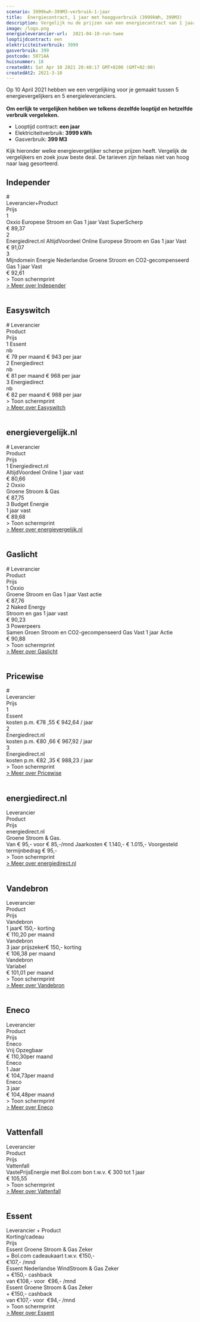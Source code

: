 ```yaml
---
scenario: 3999kwh-399M3-verbruik-1-jaar  
title:  Energiecontract, 1 jaar met hooggverbruik (3999kWh, 399M3)  
description: Vergelijk nu de prijzen van een energiecontract van 1 jaar - hooggverbruik  
image: /logo.png  
energieleverancier-url:  2021-04-10-run-twee  
looptijdcontract: een  
elektriciteitverbruik: 3999  
gasverbruik: 399  
postcode: 5071AA  
huisnummer: 18  
createdAt: Sat Apr 10 2021 20:48:17 GMT+0200 (GMT+02:00)  
createdAt2: 2021-3-10  
---
```

<div class="bg-white rounded mt-10 p-2 text-lg">Op 10 April 2021 hebben we een vergelijking voor je gemaakt tussen 5 energievergelijkers en 5 energieleveranciers.<br><br><strong>Om eerlijk te vergelijken hebben we telkens dezelfde looptijd en hetzelfde verbruik vergeleken.</strong><ul>
<li>Looptijd contract:<strong> een jaar</strong></li>
<li>Elektriciteitverbruik:<strong> 3999 kWh</strong></li>
<li>Gasverbruik:<strong> 399 M3</strong></li>
</ul>
Kijk hieronder welke energievergelijker scherpe prijzen heeft. Vergelijk de vergelijkers en zoek jouw beste deal. De tarieven zijn helaas niet van hoog naar laag gesorteerd.
</div>

## Independer

<div class="p-2 rounded-md tarievenblok bg-gray-50">
<div class="table w-full rounded-xl">
<div class="table-row-group text-xs sm:text-sm md:text-base tracking-tight">
<div class="table-row text-purple-100 bg-purple-900 hover:opacity-95">
<div class="table-cell p-1 uppercase">#</div>
<div class="table-cell p-1 uppercase">Leverancier+Product</div>
<div class="table-cell p-1 uppercase w-2/12">Prijs</div>
</div>
<div class="table-row result-one hover:bg-gray-100">
<div class="table-cell p-1 border-b border-gray-200">1</div>
<div class="table-cell p-1  pr-4 border-b border-gray-200">Oxxio Europese Stroom en Gas 1 jaar Vast SuperScherp</div>
<div class="table-cell p-1 border-b border-gray-200">€ 89,37</div>
</div>
<div class="table-row result-two hover:bg-gray-100">
<div class="table-cell p-1 border-b border-gray-200">2</div>
<div class="table-cell p-1  pr-4 border-b border-gray-200">Energiedirect.nl AltijdVoordeel Online Europese Stroom en Gas 1 jaar Vast</div>
<div class="table-cell p-1 border-b border-gray-200">€ 91,07</div>
</div>
<div class="table-row result-three hover:bg-gray-100">
<div class="table-cell p-1 border-b border-gray-200">3</div>
<div class="table-cell p-1  pr-4 border-b border-gray-200">Mijndomein Energie Nederlandse Groene Stroom en CO2-gecompenseerd Gas 1 jaar Vast</div>
<div class="table-cell p-1 border-b border-gray-200">€ 92,61</div>
</div>
</div>
</div>
<div x-data="{show:false}" class="mt-2 print:hidden">
<a x-on:click.prevent="show=!show" x-text="show ? ' > Verberg schermprint' : ' > Toon schermprint'" class="pl-2 text-sm text-gray-400 cursor-pointer rounded-xl focus:outline-none">
<div>   > Toon schermprint </div>
</a>
<div x-show="show" class="tarievenimg" style="display: none;">
<div class="mt-4 bg-gray-100 rounded-xl">
<div class="w-full p-2 text-sm text-center text-gray-400"> om te zien of tarieven correct verwerkt zijn.....</div>

![Vergelijk Independer](/img/el/independer-3999kwh-399M3-verbruik-1-jaar-week14.png "Vergelijk Independer")

</div></div></div>
<div class="pl-2 text-sm text-gray-400 print:hidden">
<a href="/gids/independer" title="Independer">> Meer over Independer</a>
</div>
</div>
<br/>

## Easyswitch

<div class="p-2 rounded-md tarievenblok bg-gray-50">
<div class="table w-full rounded-xl">
<div class="table-row-group text-xs sm:text-sm md:text-base tracking-tight">
<div class="table-row text-purple-100 bg-purple-900 hover:opacity-95">
<div class="table-cell p-1 uppercase"># Leverancier</div>
<div class="table-cell p-1 uppercase">Product</div>
<div class="table-cell p-1 w-32 md:w-32 xl:w-60 uppercase">Prijs</div>
</div>
<div class="table-row result-one hover:bg-gray-100">
<div class="table-cell p-1 border-b border-gray-200">1 Essent</div>
<div class="table-cell p-1 border-b border-gray-200">nb</div>
<div class="table-cell p-1 pr-3  md:pr-2  border-b border-gray-200">€ 79 per maand € 943 per jaar</div>
</div>
<div class="table-row result-two hover:bg-gray-100">
<div class="table-cell p-1 border-b border-gray-200">2 Energiedirect</div>
<div class="table-cell p-1 border-b border-gray-200">nb</div>
<div class="table-cell p-1 pr-3  md:pr-2 border-b border-gray-200">€ 81 per maand € 968 per jaar</div>
</div>
<div class="table-row result-three hover:bg-gray-100">
<div class="table-cell p-1 border-b border-gray-200">3 Energiedirect</div>
<div class="table-cell p-1 border-b border-gray-200">nb</div>
<div class="table-cell p-1 pr-10 sm:pr-5  md:pr-2 border-b border-gray-200">€ 82 per maand € 988 per jaar</div>
</div>
</div>
</div>
<div x-data="{show:false}" class="mt-2 print:hidden">
<a x-on:click.prevent="show=!show" x-text="show ? ' > Verberg schermprint' : ' > Toon schermprint'" class="pl-2 text-sm text-gray-400 cursor-pointer rounded-xl focus:outline-none">
<div>   > Toon schermprint </div>
</a>
<div x-show="show" class="tarievenimg" style="display: none;">
<div class="mt-4 bg-gray-100 rounded-xl">
<div class="w-full p-2 text-sm text-center text-gray-400"> om te zien of tarieven correct verwerkt zijn.....</div>

![Vergelijk Easyswitch](/img/el/easyswitch-3999kwh-399M3-verbruik-1-jaar-week14.png "Vergelijk Easyswitch")

</div></div></div>
<div class="pl-2 text-sm text-gray-400 print:hidden">
<a href="/gids/easyswitch" title="Easyswitch">> Meer over Easyswitch</a>
</div>
</div>
<br/>

## energievergelijk.nl

<div class="p-2 rounded-md tarievenblok bg-gray-50">
<div class="table w-full rounded-xl">
<div class="table-row-group text-xs sm:text-sm md:text-base tracking-tight">
<div class="table-row text-purple-100 bg-purple-900 hover:opacity-95">
<div class="table-cell p-1 uppercase"># Leverancier</div>
<div class="table-cell p-1 uppercase">Product</div>
<div class="table-cell p-1 uppercase">Prijs</div>
</div>
<div class="table-row result-one hover:bg-gray-100 ">
<div class="table-cell p-1 border-b border-gray-200">1 Energiedirect.nl</div>
<div class="table-cell p-1 border-b border-gray-200">AltijdVoordeel Online 1 jaar vast</div>
<div class="table-cell p-1 border-b border-gray-200">€ 80,66</div>
</div>
<div class="table-row result-two hover:bg-gray-100">
<div class="table-cell p-1 border-b border-gray-200 ">2 Oxxio</div>
<div class="table-cell p-1 border-b border-gray-200">Groene Stroom & Gas</div>
<div class="table-cell p-1 border-b border-gray-200">€ 87,75</div>
</div>
<div class="table-row result-three hover:bg-gray-100">
<div class="table-cell p-1 border-b border-gray-200 ">3 Budget Energie</div>
<div class="table-cell p-1 border-b border-gray-200">1 jaar vast</div>
<div class="table-cell p-1 border-b border-gray-200">€ 89,68</div>
</div>
</div>
</div>
<div x-data="{show:false}" class="mt-2 print:hidden">
<a x-on:click.prevent="show=!show" x-text="show ? ' > Verberg schermprint' : ' > Toon schermprint'" class="pl-2 text-sm text-gray-400 cursor-pointer rounded-xl focus:outline-none">
<div>   > Toon schermprint </div>
</a>
<div x-show="show" class="tarievenimg" style="display: none;">
<div class="mt-4 bg-gray-100 rounded-xl">
<div class="w-full p-2 text-sm text-center text-gray-400"> om te zien of tarieven correct verwerkt zijn.....</div>

![Vergelijk energietarieven energievergelijk.nl](/img/el/energievergelijk-3999kwh-399M3-verbruik-1-jaar-week14.png "Vergelijk energietarieven energievergelijk.nl")

</div></div></div>
<div class="pl-2 text-sm text-gray-400 print:hidden">
<a href="/gids/energievergelijk" title="energievergelijk">> Meer over energievergelijk.nl</a>
</div>
</div>
<br/>

## Gaslicht

<div class="p-2 rounded-md tarievenblok bg-gray-50">
<div class="table w-full rounded-xl">
<div class="table-row-group text-xs sm:text-sm md:text-base tracking-tight">
<div class="table-row text-purple-100 bg-purple-900 hover:opacity-95">
<div class="table-cell p-1 w-5/12 sm:w-3/12  uppercase"># Leverancier</div>
<div class="table-cell p-1 uppercase">Product</div>
<div class="table-cell p-1 w-2/12 uppercase">Prijs</div>
</div>
<div class="table-row result-one hover:bg-gray-100 ">
<div class="table-cell p-1 border-b border-gray-200">1 Oxxio</div>
<div class="table-cell p-1 pr-4 border-b border-gray-200">Groene Stroom en Gas 1 jaar Vast actie</div>
<div class="table-cell p-1  border-b border-gray-200">€ 87,76</div>
</div>
<div class="table-row result-two hover:bg-gray-100">
<div class="table-cell p-1 border-b border-gray-200 ">2 Naked Energy</div>
<div class="table-cell p-1 pr-4 border-b border-gray-200">Stroom en gas 1 jaar vast</div>
<div class="table-cell p-1 border-b border-gray-200">€ 90,23</div>
</div>
<div class="table-row result-three hover:bg-gray-100">
<div class="table-cell p-1 border-b border-gray-200 ">3 Powerpeers</div>
<div class="table-cell p-1 pr-4 border-b border-gray-200">Samen Groen Stroom en CO2-gecompenseerd Gas Vast 1 jaar Actie</div>
<div class="table-cell p-1 border-b border-gray-200">€ 90,88</div>
</div>
</div>
</div>
<div x-data="{show:false}" class="mt-2 print:hidden">
<a x-on:click.prevent="show=!show" x-text="show ? ' > Verberg schermprint' : ' > Toon schermprint'" class="pl-2 text-sm text-gray-400 cursor-pointer rounded-xl focus:outline-none">
<div>   > Toon schermprint </div>
</a>
<div x-show="show" class="tarievenimg" style="display: none;">
<div class="mt-4 bg-gray-100 rounded-xl">
<div class="w-full p-2 text-sm text-center text-gray-400"> om te zien of tarieven correct verwerkt zijn.....</div>
  
![Vergelijk gaslicht](/img/el/gaslicht-3999kwh-399M3-verbruik-1-jaar-week14.png "Vergelijk energietarieven gaslicht")

</div></div></div>
<div class="pl-2 text-sm text-gray-400 print:hidden">
<a href="/gids/gaslicht" title="Gaslicht">> Meer over Gaslicht</a>
</div>
</div>
<br/>

## Pricewise

<div class="p-2 rounded-md tarievenblok bg-gray-50">
<div class="table w-full rounded-xl">
<div class="table-row-group text-xs sm:text-sm md:text-base tracking-tight">
<div class="table-row text-purple-100 bg-purple-900 hover:opacity-95">
<div class="table-cell p-1 uppercase">#</div>
<div class="table-cell p-1 uppercase">Leverancier</div>
<div class="table-cell p-1 w-6/12 xl:w-5/12 md:w-6/12 lg:w-7/12 uppercase">Prijs</div>
</div>
<div class="table-row result-one hover:bg-gray-100">
<div class="table-cell p-1 border-b border-gray-200">1</div>
<div class="table-cell p-1 border-b border-gray-200">Essent</div>
<div class="table-cell p-1 border-b border-gray-200">kosten p.m. €78 ,55 € 942,64 / jaar</div>
</div>
<div class="table-row result-two hover:bg-gray-100">
<div class="table-cell p-1 border-b border-gray-200">2</div>
<div class="table-cell p-1 border-b border-gray-200">Energiedirect.nl</div>
<div class="table-cell p-1 border-b border-gray-200">kosten p.m. €80 ,66 € 967,92 / jaar</div>
</div>
<div class="table-row result-three hover:bg-gray-100">
<div class="table-cell p-1 border-b border-gray-200">3</div>
<div class="table-cell p-1 border-b border-gray-200">Energiedirect.nl</div>
<div class="table-cell p-1 border-b border-gray-200">kosten p.m. €82 ,35 € 988,23 / jaar</div>
</div>
</div>
</div>
<div x-data="{show:false}" class="mt-2 print:hidden">
<a x-on:click.prevent="show=!show" x-text="show ? ' > Verberg schermprint' : ' > Toon schermprint'" class="pl-2 text-sm text-gray-400 cursor-pointer rounded-xl focus:outline-none">
<div>   > Toon schermprint </div>
</a>
<div x-show="show" class="tarievenimg" style="display: none;">
<div class="mt-4 bg-gray-100 rounded-xl">
<div class="w-full p-2 text-sm text-center text-gray-400"> om te zien of tarieven correct verwerkt zijn.....</div>

![Vergelijk Pricewise](/img/el/pricewise-3999kwh-399M3-verbruik-1-jaar-week14.png "Vergelijk Pricewise")

</div></div></div>
<div class="pl-2 text-sm text-gray-400 print:hidden">
<a href="/gids/pricewise" title="Pricewise">> Meer over Pricewise</a>
</div>
</div>
<br/>

## energiedirect.nl

<div class="p-2 rounded-md tarievenblok bg-gray-50">
<div class="table w-full rounded-xl">
<div class="table-row-group text-xs sm:text-sm md:text-base tracking-tight">
<div class="table-row text-purple-100 bg-purple-900 hover:opacity-95">
<div class="table-cell p-1 uppercase">Leverancier</div>
<div class="table-cell p-1 uppercase">Product</div>
<div class="table-cell p-1 w-6/12 uppercase">Prijs</div>
</div>
<div class="table-row result-one hover:bg-gray-100">
<div class="table-cell p-1 border-b border-gray-200">energiedirect.nl</div>
<div class="table-cell p-1 border-b border-gray-200">Groene Stroom & Gas.</div>
<div class="table-cell p-1 border-b border-gray-200">Van € 95,- voor € 85,-/mnd Jaarkosten € 1.140,- € 1.015,- Voorgesteld termijnbedrag € 95,-</div>
</div>
</div>
</div>
<div x-data="{show:false}" class="mt-2 print:hidden">
<a x-on:click.prevent="show=!show" x-text="show ? ' > Verberg schermprint' : ' > Toon schermprint'" class="pl-2 text-sm text-gray-400 cursor-pointer rounded-xl focus:outline-none">
<div>   > Toon schermprint </div>
</a>
<div x-show="show" class="tarievenimg" style="display: none;">
<div class="mt-4 bg-gray-100 rounded-xl">
<div class="w-full p-2 text-sm text-center text-gray-400"> om te zien of tarieven correct verwerkt zijn.....</div>

![Vergelijk energietarieven energiedirect.nl](/img/el/energiedirect-3999kwh-399M3-verbruik-1-jaar-week14.png "Vergelijk energietarieven energiedirect.nl")

</div></div></div>
<div class="pl-2 text-sm text-gray-400 print:hidden">
<a href="/gids/energiedirect" title="energiedirect.nl">> Meer over energiedirect.nl</a>
</div>
</div>
<br/>

## Vandebron

<div class="p-2 rounded-md tarievenblok bg-gray-50">
<div class="table w-full rounded-xl">
<div class="table-row-group text-xs sm:text-sm md:text-base tracking-tight">
<div class="table-row text-purple-100 bg-purple-900 hover:opacity-95">
<div class="table-cell p-1 uppercase">Leverancier</div>
<div class="table-cell p-1 uppercase">Product</div>
<div class="table-cell p-1 uppercase">Prijs</div>
</div>
<div class="table-row result-one hover:bg-gray-100">
<div class="table-cell p-1 border-b border-gray-200">Vandebron</div>
<div class="table-cell p-1 border-b border-gray-200">1 jaar€ 150,- korting</div>
<div class="table-cell p-1 border-b border-gray-200">€ 110,20 per maand</div>
</div>
<div class="table-row result-two hover:bg-gray-100">
<div class="table-cell p-1 border-b border-gray-200">Vandebron</div>
<div class="table-cell p-1 border-b border-gray-200">3 jaar prijszeker€ 150,- korting</div>
<div class="table-cell p-1 border-b border-gray-200">€ 106,38 per maand</div>
</div>
<div class="table-row result-three hover:bg-gray-100">
<div class="table-cell p-1 border-b border-gray-200">Vandebron</div>
<div class="table-cell p-1 border-b border-gray-200">Variabel</div>
<div class="table-cell p-1 border-b border-gray-200">€ 101,01 per maand</div>
</div>
</div>
</div>
<div x-data="{show:false}" class="mt-2 print:hidden">
<a x-on:click.prevent="show=!show" x-text="show ? ' > Verberg schermprint' : ' > Toon schermprint'" class="pl-2 text-sm text-gray-400 cursor-pointer rounded-xl focus:outline-none">
<div>   > Toon schermprint </div>
</a>
<div x-show="show" class="tarievenimg" style="display: none;">
<div class="mt-4 bg-gray-100 rounded-xl">
<div class="w-full p-2 text-sm text-center text-gray-400"> om te zien of tarieven correct verwerkt zijn.....</div>

![alt text](/img/el/vandebron-3999kwh-399M3-verbruik-1-jaar-week14.png "Vergelijk energietarieven VandeBron")

</div></div></div>
<div class="pl-2 text-sm text-gray-400 print:hidden">
<a href="/gids/vandebron" title="Vandebron">> Meer over Vandebron</a>
</div>
</div>
<br/>

## Eneco

<div class="p-2 rounded-md tarievenblok bg-gray-50">
<div class="table w-full rounded-xl">
<div class="table-row-group text-xs sm:text-sm md:text-base tracking-tight">
<div class="table-row text-purple-100 bg-purple-900 hover:opacity-95">
<div class="table-cell p-1 uppercase">Leverancier</div>
<div class="table-cell p-1 uppercase">Product</div>
<div class="table-cell p-1 uppercase">Prijs</div>
</div>
<div class="table-row result-one hover:bg-gray-100">
<div class="table-cell p-1 border-b border-gray-200">Eneco</div>
<div class="table-cell p-1 border-b border-gray-200">Vrij Opzegbaar</div>
<div class="table-cell p-1 border-b border-gray-200">€ 110,30per maand</div>
</div>
<div class="table-row result-two hover:bg-gray-100">
<div class="table-cell p-1 border-b border-gray-200 ">Eneco</div>
<div class="table-cell p-1 border-b border-gray-200">1 Jaar</div>
<div class="table-cell p-1 border-b border-gray-200">€ 104,73per maand</div>
</div>
<div class="table-row result-three hover:bg-gray-100">
<div class="table-cell p-1 border-b border-gray-200 ">Eneco</div>
<div class="table-cell p-1 border-b border-gray-200">3 jaar</div>
<div class="table-cell p-1 border-b border-gray-200">€ 104,48per maand</div>
</div>
</div>
</div>
<div x-data="{show:false}" class="mt-2 print:hidden">
<a x-on:click.prevent="show=!show" x-text="show ? ' > Verberg schermprint' : ' > Toon schermprint'" class="pl-2 text-sm text-gray-400 cursor-pointer rounded-xl focus:outline-none">
<div>   > Toon schermprint </div>
</a>
<div x-show="show" class="tarievenimg" style="display: none;">
<div class="mt-4 bg-gray-100 rounded-xl">
<div class="w-full p-2 text-sm text-center text-gray-400"> om te zien of tarieven correct verwerkt zijn.....</div>

![Vergelijk energietarieven Eneco](/img/el/eneco-3999kwh-399M3-verbruik-1-jaar-week14.png "Vergelijk energietarieven Eneco")

</div></div></div>
<div class="pl-2 text-sm text-gray-400 print:hidden">
<a href="/gids/eneco" title="Eneco">> Meer over Eneco</a>
</div>
</div>
<br/>

## Vattenfall

<div class="p-2 rounded-md tarievenblok bg-gray-50">
<div class="table w-full rounded-xl">
<div class="table-row-group text-xs sm:text-sm md:text-base tracking-tight">
<div class="table-row text-purple-100 bg-purple-900 hover:opacity-95">
<div class="table-cell p-1 uppercase">Leverancier</div>
<div class="table-cell p-1 uppercase">Product</div>
<div class="table-cell p-1 uppercase">Prijs</div>
</div>
<div class="table-row result-one hover:bg-gray-100">
<div class="table-cell p-1 border-b border-gray-200">Vattenfall</div>
<div class="table-cell p-1 pr-4 border-b border-gray-200">VastePrijsEnergie met Bol.com bon t.w.v. € 300 tot 1 jaar</div>
<div class="table-cell p-1 border-b border-gray-200">€ 105,55</div>
</div>
</div>
</div>
<div x-data="{show:false}" class="mt-2 print:hidden">
<a x-on:click.prevent="show=!show" x-text="show ? ' > Verberg schermprint' : ' > Toon schermprint'" class="pl-2 text-sm text-gray-400 cursor-pointer rounded-xl focus:outline-none">
<div>   > Toon schermprint </div>
</a>
<div x-show="show" class="tarievenimg" style="display: none;">
<div class="mt-4 bg-gray-100 rounded-xl">
<div class="w-full p-2 text-sm text-center text-gray-400"> om te zien of tarieven correct verwerkt zijn.....</div>

![Vergelijk energietarieven Vattenfall](/img/el/vattenfall-3999kwh-399M3-verbruik-1-jaar-week14.png "Vergelijk energietarieven Vattenfall")

</div></div></div>
<div class="pl-2 text-sm text-gray-400 print:hidden">
<a href="/gids/vattenfall" title="Vattenfall">> Meer over Vattenfall</a>
</div>
</div>
<br/>

## Essent

<div class="p-2 rounded-md tarievenblok bg-gray-50">
<div class="table w-full rounded-xl">
<div class="table-row-group text-xs sm:text-sm md:text-base tracking-tight">
<div class="table-row text-purple-100 bg-purple-900 hover:opacity-95">
<div class="table-cell p-1 uppercase">Leverancier + Product</div>
<div class="table-cell p-1 uppercase">Korting/cadeau</div>
<div class="table-cell p-1 w-3/12 uppercase">Prijs</div>
</div>
<div class="table-row result-one hover:bg-gray-100">
<div class="table-cell p-1 border-b border-gray-200">Essent Groene Stroom & Gas Zeker</div>
<div class="table-cell p-1 border-b border-gray-200">+ Bol.com cadeaukaart t.w.v. €150,-</div>
<div class="table-cell p-1 border-b border-gray-200">€107,- /mnd</div>
</div>
<div class="table-row result-two hover:bg-gray-100">
<div class="table-cell p-1 border-b border-gray-200">Essent Nederlandse WindStroom & Gas Zeker</div>
<div class="table-cell p-1 border-b border-gray-200">+ €150,- cashback</div>
<div class="table-cell p-1 border-b border-gray-200">van €108,- voor  €96,- /mnd</div>
</div>
<div class="table-row result-three hover:bg-gray-100">
<div class="table-cell p-1 border-b border-gray-200">Essent Groene Stroom & Gas Zeker</div>
<div class="table-cell p-1 border-b border-gray-200">+ €150,- cashback</div>
<div class="table-cell p-1 border-b border-gray-200">van €107,- voor  €94,- /mnd</div>
</div>
</div>
</div>
<div x-data="{show:false}" class="mt-2 print:hidden">
<a x-on:click.prevent="show=!show" x-text="show ? ' > Verberg schermprint' : ' > Toon schermprint'" class="pl-2 text-sm text-gray-400 cursor-pointer rounded-xl focus:outline-none">
<div>   > Toon schermprint </div>
</a>
<div x-show="show" class="tarievenimg" style="display: none;">
<div class="mt-4 bg-gray-100 rounded-xl">
<div class="w-full p-2 text-sm text-center text-gray-400"> om te zien of tarieven correct verwerkt zijn.....</div>

![Vergelijk energietarieven Essent](/img/el/essent-3999kwh-399M3-verbruik-1-jaar-week14.png "Vergelijk energietarieven Essent")

</div></div></div><div class="pl-2 text-sm text-gray-400 print:hidden">
<a href="/gids/essent" title="Essent">> Meer over Essent</a>
</div>
</div>
<br/>
